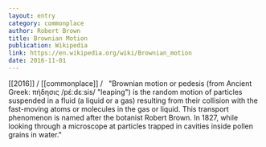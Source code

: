 ```yaml
---
layout: entry
category: commonplace
author: Robert Brown
title: Brownian Motion
publication: Wikipedia
link: https://en.wikipedia.org/wiki/Brownian_motion
date: 2016-11-01
---
```


[[2016]] / [[commonplace]] / 
 
"Brownian motion or pedesis (from Ancient Greek: πήδησις /pέːdεːsis/ "leaping") is the random motion of particles suspended in a fluid (a liquid or a gas) resulting from their collision with the fast-moving atoms or molecules in the gas or liquid. This transport phenomenon is named after the botanist Robert Brown. In 1827, while looking through a microscope at particles trapped in cavities inside pollen grains in water."
